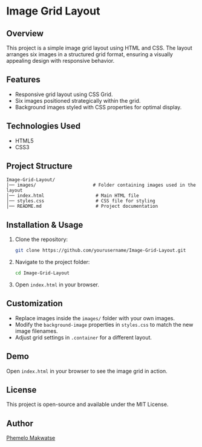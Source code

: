 # Image Grid Layout

## Overview
This project is a simple image grid layout using HTML and CSS. The layout arranges six images in a structured grid format, ensuring a visually appealing design with responsive behavior.

## Features
- Responsive grid layout using CSS Grid.
- Six images positioned strategically within the grid.
- Background images styled with CSS properties for optimal display.

## Technologies Used
- HTML5
- CSS3

## Project Structure
```
Image-Grid-Layout/
│── images/                     # Folder containing images used in the layout
│── index.html                   # Main HTML file
│── styles.css                   # CSS file for styling
│── README.md                    # Project documentation
```

## Installation & Usage
1. Clone the repository:
   ```sh
   git clone https://github.com/yourusername/Image-Grid-Layout.git
   ```
2. Navigate to the project folder:
   ```sh
   cd Image-Grid-Layout
   ```
3. Open `index.html` in your browser.

## Customization
- Replace images inside the `images/` folder with your own images.
- Modify the `background-image` properties in `styles.css` to match the new image filenames.
- Adjust grid settings in `.container` for a different layout.

## Demo
Open `index.html` in your browser to see the image grid in action.

## License
This project is open-source and available under the MIT License.

## Author
[Phemelo Makwatse](https://github.com/PhimiTm)


